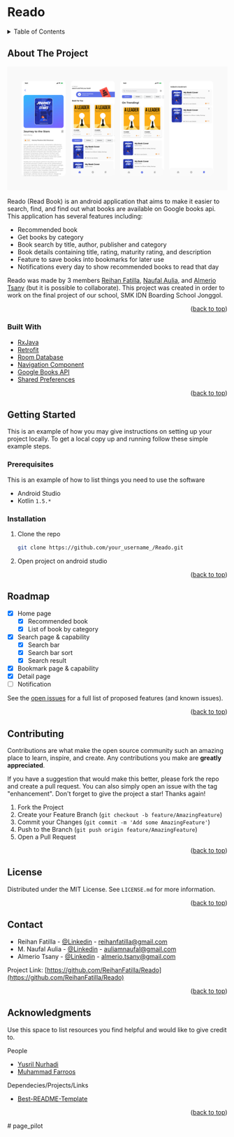 # Reado



<!-- TABLE OF CONTENTS -->
<details>
  <summary>Table of Contents</summary>
  <ol>
    <li>
      <a href="#about-the-project">About The Project</a>
      <ul>
        <li><a href="#built-with">Built With</a></li>
      </ul>
    </li>
    <li>
      <a href="#getting-started">Getting Started</a>
      <ul>
        <li><a href="#prerequisites">Prerequisites</a></li>
        <li><a href="#installation">Installation</a></li>
      </ul>
    </li>
    <li><a href="#usage">Usage</a></li>
    <li><a href="#roadmap">Roadmap</a></li>
    <li><a href="#contributing">Contributing</a></li>
    <li><a href="#license">License</a></li>
    <li><a href="#contact">Contact</a></li>
    <li><a href="#acknowledgments">Acknowledgments</a></li>
  </ol>
</details>


<!-- ABOUT THE PROJECT -->
## About The Project

<img src="/images/MockUp.png" alt="Product Images">

Reado (Read Book) is an android application that aims to make it easier to search, find, and find out what books are available on Google books api. This application has several features including:

* Recommended book
* Get books by category
* Book search by title, author, publisher and category
* Book details containing title, rating, maturity rating, and description
* Feature to save books into bookmarks for later use
* Notifications every day to show recommended books to read that day

Reado was made by 3 members [Reihan Fatilla](https://github.com/ReihanFatilla), [Naufal Aulia](https://github.com/auliamnaufal), and [Almerio Tsany](https://github.com/almeriotsaa) (but it is possible to collaborate). This project was created in order to work on the final project of our school, SMK IDN Boarding School Jonggol.

<p align="right">(<a href="#top">back to top</a>)</p>



### Built With

* [RxJava](https://github.com/ReactiveX/RxJava)
* [Retrofit](https://square.github.io/retrofit/)
* [Room Database](https://developer.android.com/jetpack/androidx/releases/room)
* [Navigation Component](https://developer.android.com/guide/navigation/navigation-getting-started)
* [Google Books API](https://developers.google.com/books)
* [Shared Preferences](https://developer.android.com/training/data-storage/shared-preferences)

<p align="right">(<a href="#top">back to top</a>)</p>



<!-- GETTING STARTED -->
## Getting Started

This is an example of how you may give instructions on setting up your project locally.
To get a local copy up and running follow these simple example steps.

### Prerequisites

This is an example of how to list things you need to use the software
* Android Studio
* Kotlin `1.5.*`
### Installation


1. Clone the repo
   ```sh
   git clone https://github.com/your_username_/Reado.git
   ```
2. Open project on android studio


<p align="right">(<a href="#top">back to top</a>)</p>

<!-- ROADMAP -->
## Roadmap

- [x] Home page
  - [x] Recommended book
  - [x] List of book by category
- [x] Search page & capability
  - [x] Search bar
  - [x] Search bar sort 
  - [x] Search result
- [x] Bookmark page & capability
- [x] Detail page
- [ ] Notification

See the [open issues](https://github.com/ReihanFatilla/Reado/issues) for a full list of proposed features (and known issues).

<p align="right">(<a href="#top">back to top</a>)</p>



<!-- CONTRIBUTING -->
## Contributing

Contributions are what make the open source community such an amazing place to learn, inspire, and create. Any contributions you make are **greatly appreciated**.

If you have a suggestion that would make this better, please fork the repo and create a pull request. You can also simply open an issue with the tag "enhancement".
Don't forget to give the project a star! Thanks again!

1. Fork the Project
2. Create your Feature Branch (`git checkout -b feature/AmazingFeature`)
3. Commit your Changes (`git commit -m 'Add some AmazingFeature'`)
4. Push to the Branch (`git push origin feature/AmazingFeature`)
5. Open a Pull Request

<p align="right">(<a href="#top">back to top</a>)</p>



<!-- LICENSE -->
## License

Distributed under the MIT License. See `LICENSE.md` for more information.

<p align="right">(<a href="#top">back to top</a>)</p>



<!-- CONTACT -->
## Contact

- Reihan Fatilla - [@Linkedin](https://www.linkedin.com/in/muhammad-reihan-fatilla-48a62721a/) - reihanfatilla@gmail.com
- M. Naufal Aulia - [@Linkedin](https://www.linkedin.com/in/muhammad-naufal-aulia-99270b1ab/) - auliamnaufal@gmail.com
- Almerio Tsany - [@Linkedin](https://www.linkedin.com/in/almerio-tsany-fauzan-setiawan-8400a621a/) - almerio.tsany@gmail.com

Project Link: [https://github.com/ReihanFatilla/Reado](https://github.com/ReihanFatilla/Reado)

<p align="right">(<a href="#top">back to top</a>)</p>



<!-- ACKNOWLEDGMENTS -->
## Acknowledgments

Use this space to list resources you find helpful and would like to give credit to.

People
* [Yusril Nurhadi](https://github.com/Yoenas)
* [Muhammad Farroos](https://github.com/muhammadfarros12)

Dependecies/Projects/Links
* [Best-README-Template](https://github.com/othneildrew/Best-README-Template)

<p align="right">(<a href="#top">back to top</a>)</p>
#   p a g e _ p i l o t 
 
 
